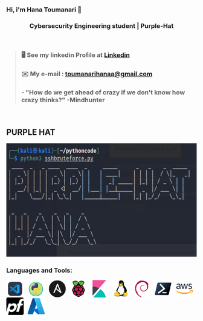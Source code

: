 ### Hi, i'm Hana Toumanari 👋
<h3 align="center">Cybersecurity Engineering student | Purple-Hat</h3></br>

> ### 🖥️  See my linkedin Profile at [Linkedin](https://www.linkedin.com/in/hana-toumanari-53a3431a3/)</br>
> ### ✉️  My e-mail : toumanarihanaa@gmail.com</br>
 > ### - "How do we get ahead of crazy if we don't know how crazy thinks?" -Mindhunter </br>
 <br/>
               
<h2 center="align">PURPLE HAT </h2>
 <p align="center">
  <img src="Purple hat hana.PNG" width="600" height="300">
  </p>

  ### Languages and Tools:
  <img align="left" alt="VSCODE" width="46px" src="VSCODE.png" style="padding-right:10px;" />
  <img align="left" alt="PYTHON." width="46px" src="PYTHON..png" style="padding-right:10px;" />
  <img align="left" alt="Ansible" width="46px" src="Ansible.png" style="padding-right:10px;" />
  <img align="left" alt="Raspberry" width="46px" src="Raspberry Pi.png" style="padding-right:10px;" />
  <img align="left" alt="Kibana" width="46px" src="Kibana.png" style="padding-right:10px;" />
  <img align="left" alt="Linux" width="46px" src="Linux.png" style="padding-right:10px;" />
  <img align="left" alt="Debian" width="46px" src="Debian.png" style="padding-right:10px;" />
  <img align="left" alt="powershell" width="46px" src="Powershell.png" style="padding-right:10px;" />
  <img align="left" alt="AWS" width="46px" src="AWS.png" style="padding-right:10px;" />
  <img align="left" alt="pfsense" width="46px" src="pfSense.png" style="padding-right:10px;" />
  <img align="left" alt="Azure" width="46px" src="Azure.png" style="padding-right:10px;" />


<!--
**HANATM/HANATM** is a ✨ _special_ ✨ repository because its `README.md` (this file) appears on your GitHub profile.

Here are some ideas to get you started:

- 🔭 I’m currently working on 
- 🌱 I’m currently learning ...
- 👯 I’m looking to collaborate on ...
- 🤔 I’m looking for help with ...
- 💬 Ask me about ...
- 📫 How to reach me: ...
- 😄 Pronouns: ...
- ⚡ Fun fact: ...
-->
